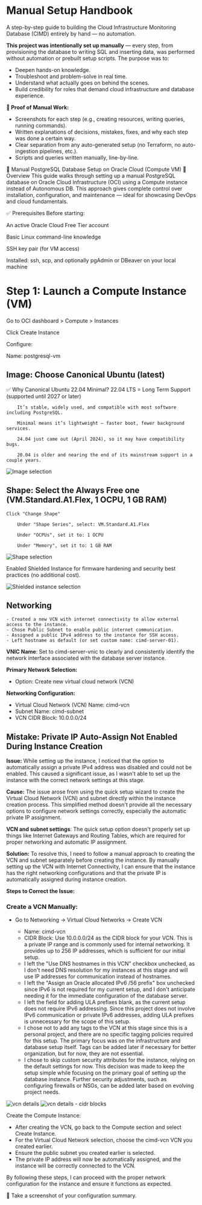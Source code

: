 # Manual Setup Handbook

A step-by-step guide to building the Cloud Infrastructure Monitoring Database (CIMD) entirely by hand — no automation.

**This project was intentionally set up manually** — every step, from provisioning the database to writing SQL and inserting data, was performed without automation or prebuilt setup scripts. The purpose was to:

- Deepen hands-on knowledge.
- Troubleshoot and problem-solve in real time.
- Understand what actually goes on behind the scenes.
- Build credibility for roles that demand cloud infrastructure and database experience.

**📸 Proof of Manual Work:**

- Screenshots for each step (e.g., creating resources, writing queries, running commands).
- Written explanations of decisions, mistakes, fixes, and why each step was done a certain way.
- Clear separation from any auto-generated setup (no Terraform, no auto-ingestion pipelines, etc.).
- Scripts and queries written manually, line-by-line.

🧰 Manual PostgreSQL Database Setup on Oracle Cloud (Compute VM)
📝 Overview
This guide walks through setting up a manual PostgreSQL database on Oracle Cloud Infrastructure (OCI) using a Compute instance instead of Autonomous DB. This approach gives complete control over installation, configuration, and maintenance — ideal for showcasing DevOps and cloud fundamentals.

✅ Prerequisites
Before starting:

An active Oracle Cloud Free Tier account

Basic Linux command-line knowledge

SSH key pair (for VM access)

Installed: ssh, scp, and optionally pgAdmin or DBeaver on your local machine

# Step 1: Launch a Compute Instance (VM)

Go to OCI dashboard > Compute > Instances

Click Create Instance

Configure:

Name: postgresql-vm

## Image: Choose Canonical Ubuntu (latest)

✅ Why Canonical Ubuntu 22.04 Minimal?
22.04 LTS = Long Term Support (supported until 2027 or later)

        It’s stable, widely used, and compatible with most software including PostgreSQL.

        Minimal means it’s lightweight — faster boot, fewer background services.

        24.04 just came out (April 2024), so it may have compatibility bugs.

        20.04 is older and nearing the end of its mainstream support in a couple years.

![Image selection](./image-4.png)

## Shape: Select the Always Free one (VM.Standard.A1.Flex, 1 OCPU, 1 GB RAM)

    Click "Change Shape"

        Under "Shape Series", select: VM.Standard.A1.Flex

        Under "OCPUs", set it to: 1 OCPU

        Under "Memory", set it to: 1 GB RAM

![Shape selection]("C:\Users\burha\Documents\all_tech_projects_burhanuddin_ezzy\cloud_infrastructure_monitoring_db\database\cloud_setup\image.png")

Enabled Shielded Instance for firmware hardening and security best practices (no additional cost).

![Shielded instance selection](./image-1.png)

## Networking

    - Created a new VCN with internet connectivity to allow external access to the instance.
    - Chose Public Subnet to enable public internet communication.
    - Assigned a public IPv4 address to the instance for SSH access.
    - Left hostname as default (or set custom name: cimd-server-01).

**VNIC Name**: Set to cimd-server-vnic to clearly and consistently identify the network interface associated with the database server instance.

**Primary Network Selection:**

- Option: Create new virtual cloud network (VCN)
<!-- Reason: Manually creating a new VCN ensures full control over networking configuration, properly isolates the database server, and showcases complete infrastructure setup skills. -->

**Networking Configuration:**

- Virtual Cloud Network (VCN) Name: cimd-vcn
- Subnet Name: cimd-subnet
- VCN CIDR Block: 10.0.0.0/24
<!--Reasoning:
- Clear naming convention tied to project (CIMD).
- /24 CIDR block provides sufficient IP range for testing, demonstration, and future scaling within a single subnet.
- Manual network creation demonstrates full understanding of cloud network setup fundamentals.-->

## Mistake: Private IP Auto-Assign Not Enabled During Instance Creation

**Issue:**
While setting up the instance, I noticed that the option to automatically assign a private IPv4 address was disabled and could not be enabled. This caused a significant issue, as I wasn't able to set up the instance with the correct network settings at this stage.

**Cause:**
The issue arose from using the quick setup wizard to create the Virtual Cloud Network (VCN) and subnet directly within the instance creation process. This simplified method doesn't provide all the necessary options to configure network settings correctly, especially the automatic private IP assignment.

**VCN and subnet settings**: The quick setup option doesn't properly set up things like Internet Gateways and Routing Tables, which are required for proper networking and automatic IP assignment.

**Solution:**
To resolve this, I need to follow a manual approach to creating the VCN and subnet separately before creating the instance. By manually setting up the VCN with Internet Connectivity, I can ensure that the instance has the right networking configurations and that the private IP is automatically assigned during instance creation.

**Steps to Correct the Issue:**

### Create a VCN Manually:

- Go to Networking → Virtual Cloud Networks → Create VCN

  - Name: cimd-vcn
  - CIDR Block: Use 10.0.0.0/24 as the CIDR block for your VCN. This is a private IP range and is commonly used for internal networking. It provides up to 256 IP addresses, which is sufficient for our initial setup.
  - I left the "Use DNS hostnames in this VCN" checkbox unchecked, as I don't need DNS resolution for my instances at this stage and will use IP addresses for communication instead of hostnames.
  - I left the "Assign an Oracle allocated IPv6 /56 prefix" box unchecked since IPv6 is not required for my current setup, and I don't anticipate needing it for the immediate configuration of the database server.
  - I left the field for adding ULA prefixes blank, as the current setup does not require IPv6 addressing. Since this project does not involve IPv6 communication or private IPv6 addresses, adding ULA prefixes is unnecessary for the scope of this setup.
  - I chose not to add any tags to the VCN at this stage since this is a personal project, and there are no specific tagging policies required for this setup. The primary focus was on the infrastructure and database setup itself. Tags can be added later if necessary for better organization, but for now, they are not essential.
  - I chose to skip custom security attributes for the instance, relying on the default settings for now. This decision was made to keep the setup simple while focusing on the primary goal of setting up the database instance. Further security adjustments, such as configuring firewalls or NSGs, can be added later based on evolving project needs.

![vcn details](./image-2.png)
![vcn details - cidr blocks](./image-3.png)

Create the Compute Instance:

- After creating the VCN, go back to the Compute section and select Create Instance.
- For the Virtual Cloud Network selection, choose the cimd-vcn VCN you created earlier.
- Ensure the public subnet you created earlier is selected.
- The private IP address will now be automatically assigned, and the instance will be correctly connected to the VCN.

By following these steps, I can proceed with the proper network configuration for the instance and ensure it functions as expected.

📸 Take a screenshot of your configuration summary.
